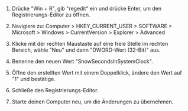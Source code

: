 1. Drücke "Win + R", gib "regedit" ein und drücke Enter, um den Registrierungs-Editor zu öffnen.

2. Navigiere zu: Computer > HKEY_CURRENT_USER > SOFTWARE > Microsoft > Windows > CurrentVersion > Explorer > Advanced

3. Klicke mit der rechten Maustaste auf eine freie Stelle im rechten Bereich, wähle "Neu" und dann "DWORD-Wert (32-Bit)" aus.

4. Benenne den neuen Wert "ShowSecondsInSystemClock".

5. Öffne den erstellten Wert mit einem Doppelklick, ändere den Wert auf "1" und bestätige.

6. Schließe den Registrierungs-Editor.

7. Starte deinen Computer neu, um die Änderungen zu übernehmen.
